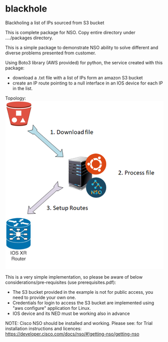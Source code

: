 # blackhole
Blackholing a list of IPs sourced from S3 bucket

This is complete package for NSO. Copy entire directory under ..../packages directory. 


This is a simple package to demonstrate NSO ability to solve different and diverse problems presented from customer.

Using Boto3 library (AWS provided) for python, the service created with this package:
- download a .txt file with a list of IPs form an amazon S3 bucket
- create an IP route pointing to a null interface in an IOS device for each IP in the list.

Topology:
![Topology](https://github.com/cbottcher/blackhole/blob/main/Topology.png)

This is a very simple implementation, so please be aware of below considerations/pre-requisites (use    prerequisites.pdf):

- The S3 bucket provided in the example is not for public access, you need to provide your own one.
- Credentials for login to access the S3 bucket are implemented using "aws configure" application for Linux.
- IOS device and its NED must be working also in advance

NOTE: Cisco NSO should be installed and working. Please see: for Trial installation instructions and licences:
https://developer.cisco.com/docs/nso/#!getting-nso/getting-nso
